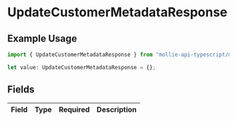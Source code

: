 # UpdateCustomerMetadataResponse

## Example Usage

```typescript
import { UpdateCustomerMetadataResponse } from "mollie-api-typescript/models/operations";

let value: UpdateCustomerMetadataResponse = {};
```

## Fields

| Field       | Type        | Required    | Description |
| ----------- | ----------- | ----------- | ----------- |